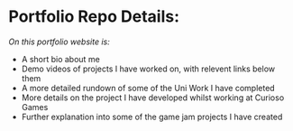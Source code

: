 # Portfolio Repo Details:

_On this portfolio website is:_
- A short bio about me
- Demo videos of projects I have worked on, with relevent links below them
- A more detailed rundown of some of the Uni Work I have completed
- More details on the project I have developed whilst working at Curioso Games
- Further explanation into some of the game jam projects I have created
